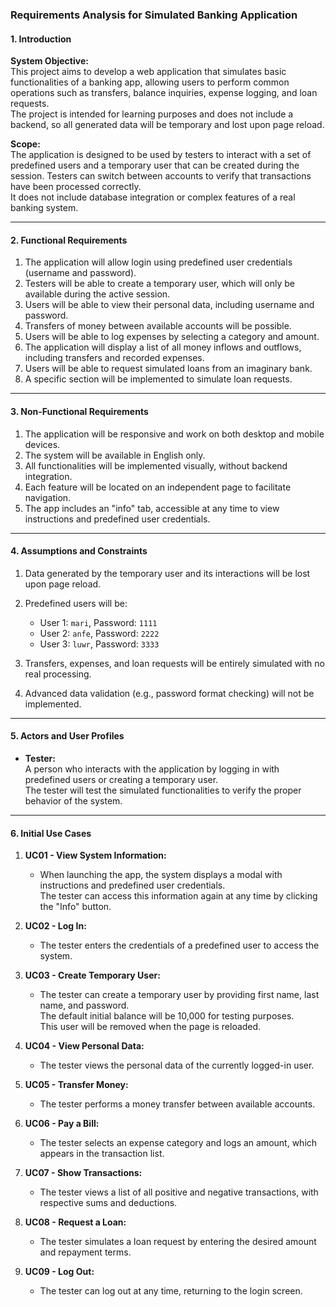 ### Requirements Analysis for Simulated Banking Application

#### **1. Introduction**

**System Objective:**  
This project aims to develop a web application that simulates basic
functionalities of a banking app, allowing users to perform common operations
such as transfers, balance inquiries, expense logging, and loan requests.  
The project is intended for learning purposes and does not include a backend, so
all generated data will be temporary and lost upon page reload.

**Scope:**  
The application is designed to be used by testers to interact with a set of
predefined users and a temporary user that can be created during the session.
Testers can switch between accounts to verify that transactions have been
processed correctly.  
It does not include database integration or complex features of a real banking
system.

---

#### **2. Functional Requirements**

1. The application will allow login using predefined user credentials (username
   and password).
2. Testers will be able to create a temporary user, which will only be available
   during the active session.
3. Users will be able to view their personal data, including username and
   password.
4. Transfers of money between available accounts will be possible.
5. Users will be able to log expenses by selecting a category and amount.
6. The application will display a list of all money inflows and outflows,
   including transfers and recorded expenses.
7. Users will be able to request simulated loans from an imaginary bank.
8. A specific section will be implemented to simulate loan requests.

---

#### **3. Non-Functional Requirements**

1. The application will be responsive and work on both desktop and mobile
   devices.
2. The system will be available in English only.
3. All functionalities will be implemented visually, without backend
   integration.
4. Each feature will be located on an independent page to facilitate navigation.
5. The app includes an "info" tab, accessible at any time to view instructions
   and predefined user credentials.

---

#### **4. Assumptions and Constraints**

1. Data generated by the temporary user and its interactions will be lost upon
   page reload.
2. Predefined users will be:

   - User 1: `mari`, Password: `1111`
   - User 2: `anfe`, Password: `2222`
   - User 3: `luwr`, Password: `3333`

3. Transfers, expenses, and loan requests will be entirely simulated with no
   real processing.
4. Advanced data validation (e.g., password format checking) will not be
   implemented.

---

#### **5. Actors and User Profiles**

- **Tester:**  
  A person who interacts with the application by logging in with predefined
  users or creating a temporary user.  
  The tester will test the simulated functionalities to verify the proper
  behavior of the system.

---

#### **6. Initial Use Cases**

1. **UC01 - View System Information:**

   - When launching the app, the system displays a modal with instructions and
     predefined user credentials.  
     The tester can access this information again at any time by clicking the
     "Info" button.

2. **UC02 - Log In:**

   - The tester enters the credentials of a predefined user to access the
     system.

3. **UC03 - Create Temporary User:**

   - The tester can create a temporary user by providing first name, last name,
     and password.  
     The default initial balance will be 10,000 for testing purposes.  
     This user will be removed when the page is reloaded.

4. **UC04 - View Personal Data:**

   - The tester views the personal data of the currently logged-in user.

5. **UC05 - Transfer Money:**

   - The tester performs a money transfer between available accounts.

6. **UC06 - Pay a Bill:**

   - The tester selects an expense category and logs an amount, which appears in
     the transaction list.

7. **UC07 - Show Transactions:**

   - The tester views a list of all positive and negative transactions, with
     respective sums and deductions.

8. **UC08 - Request a Loan:**

   - The tester simulates a loan request by entering the desired amount and
     repayment terms.

9. **UC09 - Log Out:**
   - The tester can log out at any time, returning to the login screen.
